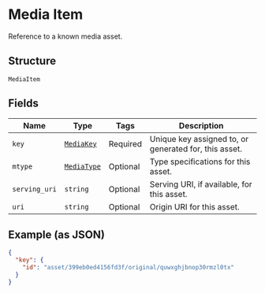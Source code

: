 
# Media Item

Reference to a known media asset.

## Structure

`MediaItem`

## Fields

| Name | Type | Tags | Description |
|  --- | --- | --- | --- |
| `key` | [`MediaKey`](/doc/models/media-key.md) | Required | Unique key assigned to, or generated for, this asset. |
| `mtype` | [`MediaType`](/doc/models/media-type.md) | Optional | Type specifications for this asset. |
| `serving_uri` | `string` | Optional | Serving URI, if available, for this asset. |
| `uri` | `string` | Optional | Origin URI for this asset. |

## Example (as JSON)

```json
{
  "key": {
    "id": "asset/399eb0ed4156fd3f/original/quwxghjbnop30rmzl0tx"
  }
}
```


